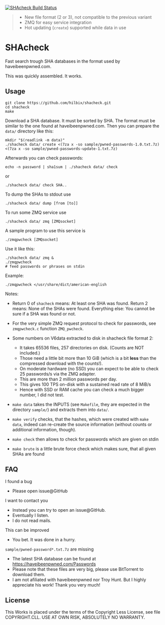 [![SHAcheck Build Status](https://api.cirrus-ci.com/github/hilbix/shacheck.svg?branch=master)](https://cirrus-ci.com/github/hilbix/shacheck/master)

> - New file format (2 or 3), not compatible to the previous variant
> - ZMQ for easy service integration
> - Hot updating (`create`) supported while data in use

# SHAcheck

Fast search trough SHA databases in the format used by haveibeenpwned.com.

This was quickly assembled.  It works.


## Usage

    git clone https://github.com/hilbix/shacheck.git
    cd shacheck
    make

Download a SHA database.  It must be sorted by SHA.  The format must be similar to the one found at haveibeenpwned.com.
Then you can prepare the `data/` directory like this:

    mkdir "$(readlink -m data)"
    ./shacheck data/ create <(7za x -so sample/pwned-passwords-1.0.txt.7z) <(7za x -so sample/pwned-passwords-update-1.txt.7z)

Afterwards you can check passwords:

    echo -n password | sha1sum | ./shacheck data/ check

or

    ./shacheck data/ check SHA..

To dump the SHAs to stdout use

    ./shacheck data/ dump [from [to]]

To run some ZMQ service use

    ./shacheck data/ zmq [ZMQsocket]

A sample program to use this service is

    ./zmqpwcheck [ZMQsocket]

Use it like this:

    ./shacheck data/ zmq &
    ./zmqpwcheck
    # feed passwords or phrases on stdin

Example:

    ./zmqpwcheck </usr/share/dict/american-english

Notes:

- Return 0 of `shacheck` means: At least one SHA was found.  Return 2 means: None of the SHAs were found.  Everything else: You cannot be sure if a SHA was found or not.
- For the very simple ZMQ request protocol to check for passwords, see `zmqpwcheck.c` function `ZMQ_pwcheck`.
- Some numbers on V6data extracted to disk in shacheck file format 2:
  - It takes 65536 files, 257 directories on disk.  (Counts are NOT included.)
  - Those need a little bit more than 10 GiB (which is a bit **less** than the compressed download with the counts!).
  - On moderate hardware (no SSD) you can expect to be able to check 25 passwords/s via the ZMQ adapter.
  - This are more than 2 million passwords per day.
  - This gives 100 TPS on-disk with a sustained read rate of 8 MiB/s
  - Hence with SSD or RAM cache you can check a much bigger number, I did not test.

- `make data` takes the INPUTS (see `Makefile`, they are expected in the directory `sample/`) and extracts them into `data/`.
- `make verify` checks, that the hashes, which were created with `make data`, indeed can re-create the source information (without counts or additional information, though).
- `make check` then allows to check for passwords which are given on stdin
- `make brute` is a little brute force check which makes sure, that all given SHAs are found


## FAQ

I found a bug

- Please open issue@GitHub

I want to contact you

- Instead you can try to open an issue@GitHub.
- Eventually I listen.
- I do not read mails.

This can be improved

- You bet.  It was done in a hurry.

`sample/pwned-password*.txt.7z` are missing

- The latest SHA database can be found at https://haveibeenpwned.com/Passwords
- Please note that these files are very big, please use BitTorrent to download them.
- I am not afiliated with haveibeenpwned nor Troy Hunt.  But I highly appreciate his work!  Thank you very much!


## License

This Works is placed under the terms of the Copyright Less License,
see file COPYRIGHT.CLL.  USE AT OWN RISK, ABSOLUTELY NO WARRANTY.

